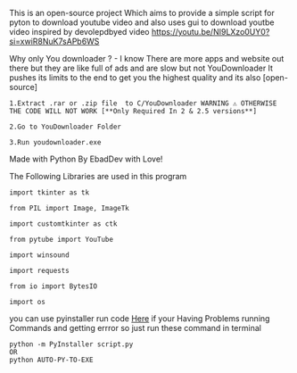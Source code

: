 This is an open-source project Which aims to provide a simple script for pyton to download youtube video and also uses gui to download youtbe video
inspired by devolepdbyed video https://youtu.be/NI9LXzo0UY0?si=xwiR8NuK7sAPb6WS 


Why only You downloader ? - I know There are more apps and website out there but they are like full of ads and are slow but not YouDownloader It pushes its limits to the end to get you the highest quality and its also [open-source]



```
1.Extract .rar or .zip file  to C/YouDownloader WARNING ⚠ OTHERWISE THE CODE WILL NOT WORK [**Only Required In 2 & 2.5 versions**]

2.Go to YouDownloader Folder 

3.Run youdownloader.exe
```
Made with Python By EbadDev with Love!

The Following Libraries are used in this program
```
import tkinter as tk

from PIL import Image, ImageTk

import customtkinter as ctk

from pytube import YouTube

import winsound

import requests

from io import BytesIO

import os
```
you can use pyinstaller run code [Here](https://github.com/ebaddev/You-Downloader/blob/main/pyinstaller%20run%20cmd) if your Having Problems running Commands and getting errror so just run these command in terminal 

```
python -m PyInstaller script.py
OR
python AUTO-PY-TO-EXE
```

